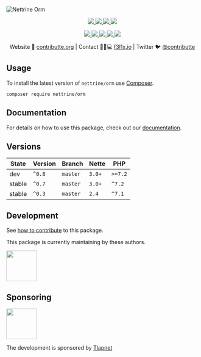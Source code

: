![Nettrine Orm](https://heatbadger.now.sh/github/readme/nettrine/orm/)

<p align=center>
  <a href="https://github.com/nettrine/orm/actions">
    <img src="https://badgen.net/github/checks/nettrine/orm/master?cache=300">
  </a>
  <a href="https://coveralls.io/r/nettrine/orm">
    <img src="https://badgen.net/coveralls/c/github/nettrine/orm?cache=300">
  </a>
  <a href="https://packagist.org/packages/nettrine/orm">
    <img src="https://badgen.net/packagist/dm/nettrine/orm">
  </a>
  <a href="https://packagist.org/packages/nettrine/orm">
    <img src="https://badgen.net/packagist/v/nettrine/orm">
  </a>
</p>
<p align=center>
  <a href="https://packagist.org/packages/nettrine/orm">
    <img src="https://badgen.net/packagist/php/nettrine/orm">
  </a>
  <a href="https://github.com/nettrine/orm">
    <img src="https://badgen.net/github/license/nettrine/orm">
  </a>
  <a href="http://bit.ly/apittegitter">
    <img src="https://badgen.net/badge/chat/apitte/cyan">
  </a>
  <a href="https://bit.ly/cttfo">
    <img src="https://badgen.net/badge/support/forum/yellow">
  </a>
  <a href="https://contributte.org/partners.html">
    <img src="https://badgen.net/badge/become/a%20patron/F96854">
  </a>
<p>

<p align=center>
Website 🚀 <a href="https://contributte.org">contributte.org</a> | Contact 👨🏻💻 <a href="https://f3l1x.io">f3l1x.io</a> | Twitter 🐦 <a href="https://twitter.com/contributte">@contributte</a>
</p>

## Usage

To install the latest version of `nettrine/orm` use [Composer](https://getcomposer.com).

```
composer require nettrine/orm
```

## Documentation

For details on how to use this package, check out our [documentation](.docs).

## Versions

| State       | Version     | Branch   | Nette  | PHP     |
|-------------|-------------|----------|--------|---------|
| dev         | `^0.8`      | `master` | `3.0+` | `>=7.2` |
| stable      | `^0.7`      | `master` | `3.0+` | `^7.2`  |
| stable      | `^0.3`      | `master` | `2.4`  | `^7.1`  |

## Development

See [how to contribute](https://contributte.org/contributing.html) to this package.

This package is currently maintaining by these authors.

<a href="https://github.com/f3l1x">
  <img width="80" height="80" src="https://avatars2.githubusercontent.com/u/538058?v=3&s=80">
</a>

## Sponsoring

<a href="https://github.com/tlapnet">
  <img width="80" height="80" src="https://avatars1.githubusercontent.com/u/22914186?s=80&v=4">
</a>

The development is sponsored by [Tlapnet](https://www.tlapnet.cz)


